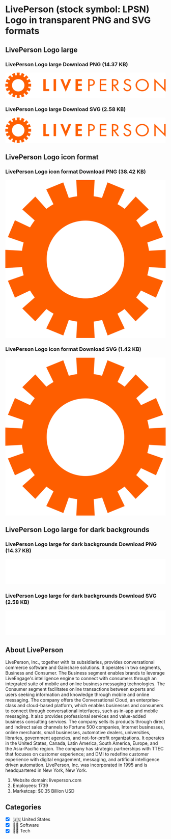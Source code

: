 # LivePerson (stock symbol: LPSN) Logo in transparent PNG and SVG formats

## LivePerson Logo large

### LivePerson Logo large Download PNG (14.37 KB)

![LivePerson Logo large Download PNG (14.37 KB)](/img/orig/LPSN_BIG-e9ea6948.png)

### LivePerson Logo large Download SVG (2.58 KB)

![LivePerson Logo large Download SVG (2.58 KB)](/img/orig/LPSN_BIG-de928fc3.svg)

## LivePerson Logo icon format

### LivePerson Logo icon format Download PNG (38.42 KB)

![LivePerson Logo icon format Download PNG (38.42 KB)](/img/orig/LPSN-2e7c5b67.png)

### LivePerson Logo icon format Download SVG (1.42 KB)

![LivePerson Logo icon format Download SVG (1.42 KB)](/img/orig/LPSN-97ac34ee.svg)

## LivePerson Logo large for dark backgrounds

### LivePerson Logo large for dark backgrounds Download PNG (14.37 KB)

![LivePerson Logo large for dark backgrounds Download PNG (14.37 KB)](/img/orig/LPSN_BIG.D-906e25e7.png)

### LivePerson Logo large for dark backgrounds Download SVG (2.58 KB)

![LivePerson Logo large for dark backgrounds Download SVG (2.58 KB)](/img/orig/LPSN_BIG.D-4b433b7b.svg)

## About LivePerson

LivePerson, Inc., together with its subsidiaries, provides conversational commerce software and Gainshare solutions. It operates in two segments, Business and Consumer. The Business segment enables brands to leverage LiveEngage's intelligence engine to connect with consumers through an integrated suite of mobile and online business messaging technologies. The Consumer segment facilitates online transactions between experts and users seeking information and knowledge through mobile and online messaging. The company offers the Conversational Cloud, an enterprise-class and cloud-based platform, which enables businesses and consumers to connect through conversational interfaces, such as in-app and mobile messaging. It also provides professional services and value-added business consulting services. The company sells its products through direct and indirect sales channels to Fortune 500 companies, Internet businesses, online merchants, small businesses, automotive dealers, universities, libraries, government agencies, and not-for-profit organizations. It operates in the United States, Canada, Latin America, South America, Europe, and the Asia-Pacific region. The company has strategic partnerships with TTEC that focuses on customer experience; and DMI to redefine customer experience with digital engagement, messaging, and artificial intelligence driven automation. LivePerson, Inc. was incorporated in 1995 and is headquartered in New York, New York.

1. Website domain: liveperson.com
2. Employees: 1739
3. Marketcap: $0.35 Billion USD


## Categories
- [x] 🇺🇸 United States
- [x] 👨‍💻 Software
- [x] 👩‍💻 Tech
